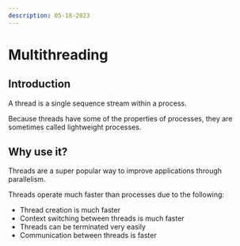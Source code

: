 ```yaml
---
description: 05-18-2023
---
```


# Multithreading

## Introduction

A thread is a single sequence stream within a process.

Because threads have some of the properties of processes, they are sometimes called lightweight processes.&#x20;

## Why use it?

Threads are a super popular way to improve applications through parallelism.&#x20;

Threads operate much faster than processes due to the following:

* Thread creation is much faster
* Context switching between threads is much faster
* Threads can be terminated very easily
* Communication between threads is faster

